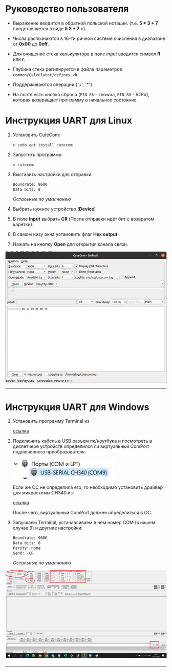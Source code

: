 
# Руководство пользователя

- Выражение вводится в обратной польской нотации. (т.е. **5 * 3 + 7** представляется в виде **5 3 * 7 +**).

- Числа распознаются в 16-ти ричной системе счисления в диапазоне от **0x00** до **0xff**.

- Для очищение стека калькулятора в поле *input* вводится символ **R** или **r**.

- Глубина стека регилируется в файле параметров `common/Calculator/defines.vh`.

- Поддерживаются операции {'+', '*'}.

- На плате есть кнопка сброса (`PIN_86` - zeowaa, `PIN_88` - RzRd), которая возвращает программу в начальное состояние.

# Инструкция UART для Linux

1. Установить СuteСom:

    `> sudo apt install cutecom`

2. Запустить программу:

    `> cutecom`

3. Выставить настройки для отправки:

    ``` text
    Boundrate: 9600
    Data bits: 8
    ```

    *Остальные по умалчанию*

4. Выбрать нужное устройство (**Device**)
5. В поле **Input** выбрать **CR** (После отправки идёт бит с возвратом каретки).
6. В самом низу окна установить флаг **Hex output**
7. Нажать на кнопку **Open**  для открытия канала связи.

![CuteCome](.pictures/CuteCome.png)

---

# Инструкция UART для Windows

1. Установить программу Terminal из

    [ссылка](https://github.com/DigitalDesignSchool/2021dev/tree/main/Innopolis%20University/fpga_calculator_with_uart/programs "Terminal")

2. Подключить кабель в USB разъем пк/ноутбука и посмотреть в диспетчере устройств определился ли виртуальный ComPort подлюченного преобразователя.

    ![windows_COM](.pictures/windows_COM.png)

    Если же ОС не определила его, то необходимо установить драйвер для микросхемы CH340 из:

    [ссылка](https://github.com/DigitalDesignSchool/2021dev/tree/main/Innopolis%20University/fpga_calculator_with_uart/programs "CH340")

    После чего, виртуальный ComPort должен определиться в ОС.

3. Запускаем Terminal, устанавливаем в нём номер COM (в нашем случае 9) и другиие настройки:

    ``` text
    Boundrate: 9600
    Data bits: 8
    Parity: none
    Send: +CR
    ```

    *Остальные по умалчанию*

![Terminal](.pictures/Terminal.png)

---
